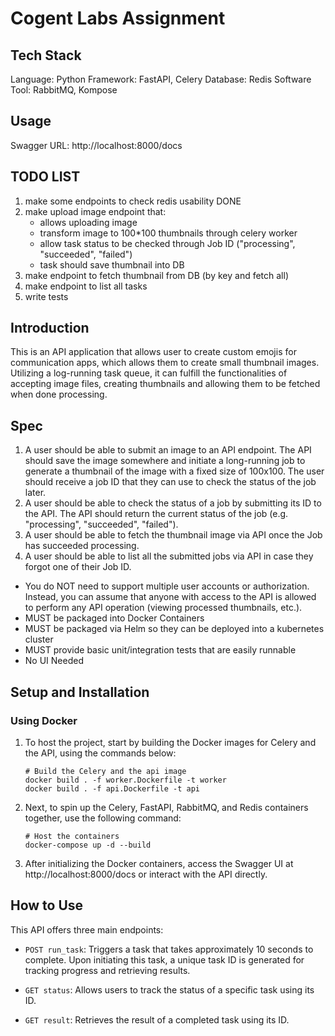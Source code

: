 # Cogent Labs Assignment

## Tech Stack
Language: Python
Framework: FastAPI, Celery
Database: Redis
Software Tool: RabbitMQ, Kompose

## Usage
Swagger URL: http://localhost:8000/docs

## TODO LIST
1. make some endpoints to check redis usability DONE
2. make upload image endpoint that:
   - allows uploading image
   - transform image to 100*100 thumbnails through celery worker
   - allow task status to be checked through Job ID ("processing", "succeeded", "failed")
   - task should save thumbnail into DB
3. make endpoint to fetch thumbnail from DB (by key and fetch all)
4. make endpoint to list all tasks
5. write tests

## Introduction
This is an API application that allows user to create custom emojis for communication apps, which allows them to create small thumbnail images.
Utilizing a log-running task queue, it can fulfill the functionalities of accepting image files, 
creating thumbnails and allowing them to be fetched when done processing.


## Spec
1. A user should be able to submit an image to an API endpoint. The API should save the image somewhere and initiate a long-running
job to generate a thumbnail of the image with a fixed size of 100x100. The user should receive a job ID that they can use to check the
status of the job later.
2. A user should be able to check the status of a job by submitting its ID to the API. The API should return the current status of the job (e.g.
"processing", "succeeded", "failed").
3. A user should be able to fetch the thumbnail image via API once the Job has succeeded processing.
4. A user should be able to list all the submitted jobs via API in case they forgot one of their Job ID.

* You do NOT need to support multiple user accounts or authorization. Instead, you can assume that anyone with access to the API is allowed
to perform any API operation (viewing processed thumbnails, etc.).
* MUST be packaged into Docker Containers
* MUST be packaged via Helm so they can be deployed into a kubernetes cluster
* MUST provide basic unit/integration tests that are easily runnable
* No UI Needed

## Setup and Installation
### Using Docker 
1. To host the project, start by building the Docker images for Celery and the API, using the commands below:

    ```
    # Build the Celery and the api image
    docker build . -f worker.Dockerfile -t worker
    docker build . -f api.Dockerfile -t api 
    ```

2. Next, to spin up the Celery, FastAPI, RabbitMQ, and Redis containers together, use the following command:

    ```
    # Host the containers
    docker-compose up -d --build
    ```
   
3. After initializing the Docker containers, access the Swagger UI at http://localhost:8000/docs or interact with the API directly.

## How to Use
This API offers three main endpoints:

- `POST run_task`: Triggers a task that takes approximately 10 seconds to complete. Upon initiating this task, a unique task ID is generated for tracking progress and retrieving results.

- `GET status`: Allows users to track the status of a specific task using its ID.

- `GET result`: Retrieves the result of a completed task using its ID.

